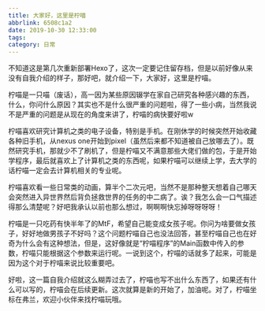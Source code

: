 ```yaml
---
title: 大家好，这里是柠喵
abbrlink: 6508c1a2
date: 2019-10-30 12:33:00
tags:
category: 日常
---
```

不知道这是第几次重新部署Hexo了，这次一定要记住留存档，但是以前好像从来没有自我介绍的样子，那好吧，就介绍一下，大家好，这里是柠喵。

<!--more-->

柠喵是一只喵（废话），高一因为某些原因辍学在家自己研究各种感兴趣的东西，什么，你问什么原因？其实也不是什么很严重的问题啦，得了一些小病，当然我说不是严重的问题是从现在的角度来讲了，柠喵的病快要好啦w

柠喵喜欢研究计算机之类的电子设备，特别是手机。在刚休学的时候突然开始收藏各种旧手机，从nexus one开始到pixel（虽然后来都不知道被自己放哪去了）。既然研究手机，那就少不了刷机了，但是柠喵又不满意那些大佬们做的包，于是开始学程序，最后就喜欢上了计算机之类的东西呢，如果柠喵可以继续上学，去大学的话柠喵一定会去计算机相关的专业呢。

柠喵喜欢看一些日常类的动画，算半个二次元吧，当然不是那种整天想着自己哪天会突然进入异世界然后背负拯救世界的任务的中二病了。诶？我怎么会一口气描述得那么清楚呢？好吧我承认以前也那么想过，啊啊啊快忘掉呀呀呀呀！

柠喵是一只吃药有快半年了的MtF，希望自己能变成女孩子呢。你问为啥要做女孩子，好好地做男孩子不好吗？这个问题柠喵自己也没法回答，甚至柠喵自己也在好奇为什么会有这种想法，但是，这好像就是“柠喵程序”的Main函数中传入的参数，柠喵只能根据这个参数来运行呢。一说到这个，柠喵的话就多了起来，可能是因为这个对于柠喵来说比较重要吧。

好啦，这一篇自我介绍就这么糊弄过去了，柠喵也写不出什么东西了，如果还有什么可以写的，柠喵会在后续更新。这次就算是新的开始了，加油呢。对了，柠喵坐标在弗兰，欢迎小伙伴来找柠喵玩哦。
